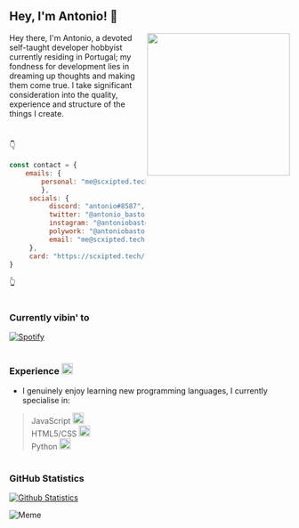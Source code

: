 ## Hey, I'm Antonio! 👋
 
<a href="https://api.daily.dev/get?r=Scxipted" target="_blank">
    <img
      width="256"
      align="right"
      src="https://api.daily.dev/devcards/b8632a518c1143cfa11f02c6062804de.png?r=008"
    />
</a>
 
Hey there, I'm Antonio, a devoted self-taught developer hobbyist currently residing in Portugal; my fondness for development lies in dreaming up thoughts and making them come true. I take significant consideration into the quality, experience and structure of the things I create. 

#

👇

```javascript
const contact = {
    emails: {
        personal: "me@scxipted.tech" | "scxipted@gmail.com"
        },
     socials: {
          discord: "antonio#8587",
          twitter: "@antonio_bastoss",
          instagram: "@antoniobastos",
          polywork: "@antoniobastos",
          email: "me@scxipted.tech",
     },
     card: "https://scxipted.tech/social"
}
```

👆

#
 
### Currently vibin' to <img height="15" width="15" src="https://emoji.gg/assets/emoji/SpotifyLogo.png" /> 
 
[![Spotify](https://scxipted.vercel.app/api/spotify)](https://open.spotify.com/user/scxipted)
 
#
 
### Experience <img height="20" width="20" src="https://emoji.gg/assets/emoji/1169_ablobwobwork.gif" />
 
- I genuinely enjoy learning new programming languages, I currently specialise in:                                                                                               
 
> JavaScript <img height="20" width="20" src="https://cdn.jsdelivr.net/npm/simple-icons@v4/icons/javascript.svg" />                  
> HTML5/CSS <img height="20" width="20" src="https://cdn.jsdelivr.net/npm/simple-icons@v4/icons/html5.svg" />                    
> Python <img height="20" width="20" src="https://cdn.jsdelivr.net/npm/simple-icons@v4/icons/python.svg" />                    

#
### GitHub Statistics

[![Github Statistics](https://github-readme-stats.vercel.app/api?username=Scxipted)](https://github.com/Scxipted)

<img src='https://random-memer.herokuapp.com/' title="Meme">
